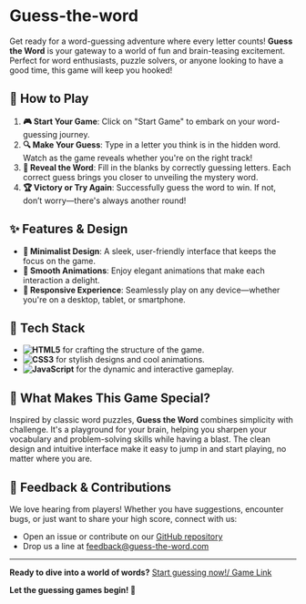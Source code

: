 # Guess-the-word

Get ready for a word-guessing adventure where every letter counts! **Guess the Word** is your gateway to a world of fun and brain-teasing excitement. Perfect for word enthusiasts, puzzle solvers, or anyone looking to have a good time, this game will keep you hooked!

## 🚀 How to Play

1. **🎮 Start Your Game**: Click on "Start Game" to embark on your word-guessing journey.
2. **🔍 Make Your Guess**: Type in a letter you think is in the hidden word. Watch as the game reveals whether you're on the right track!
3. **🎯 Reveal the Word**: Fill in the blanks by correctly guessing letters. Each correct guess brings you closer to unveiling the mystery word.
4. **🏆 Victory or Try Again**: Successfully guess the word to win. If not, don’t worry—there's always another round!

## ✨ Features & Design

- **🧩 Minimalist Design**: A sleek, user-friendly interface that keeps the focus on the game.
- **💫 Smooth Animations**: Enjoy elegant animations that make each interaction a delight.
- **📱 Responsive Experience**: Seamlessly play on any device—whether you're on a desktop, tablet, or smartphone.

## 🔧 Tech Stack

- **![HTML5](https://img.shields.io/badge/HTML5-E34F26?style=for-the-badge&logo=html5&logoColor=white)** for crafting the structure of the game.
- **![CSS3](https://img.shields.io/badge/CSS3-1572B6?style=for-the-badge&logo=css3&logoColor=white)** for stylish designs and cool animations.
- **![JavaScript](https://img.shields.io/badge/JavaScript-F7DF1E?style=for-the-badge&logo=javascript&logoColor=black)** for the dynamic and interactive gameplay.

## 🌟 What Makes This Game Special?

Inspired by classic word puzzles, **Guess the Word** combines simplicity with challenge. It's a playground for your brain, helping you sharpen your vocabulary and problem-solving skills while having a blast. The clean design and intuitive interface make it easy to jump in and start playing, no matter where you are.

## 💬 Feedback & Contributions

We love hearing from players! Whether you have suggestions, encounter bugs, or just want to share your high score, connect with us:
- Open an issue or contribute on our [GitHub repository](https://github.com/Sruti-Patro/Guess-the-word)
- Drop us a line at [feedback@guess-the-word.com](mailto:feedback@guess-the-word.com)


---

**Ready to dive into a world of words?** [Start guessing now!/ Game Link](https://sruti-patro.github.io/Guess-the-word/)

**Let the guessing games begin! 🎉**
